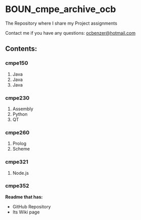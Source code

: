 # BOUN_cmpe_archive_ocb
The Repository where I share my Project assignments

Contact me if you have any questions: ocbenzer@hotmail.com

## Contents:
### cmpe150
1. Java
2. Java
3. Java

### cmpe230
1. Assembly
2. Python
3. QT

### cmpe260
1. Prolog
2. Scheme

### cmpe321
1. Node.js

### cmpe352
**Readme that has:**
- GitHub Repository
- Its Wiki page

